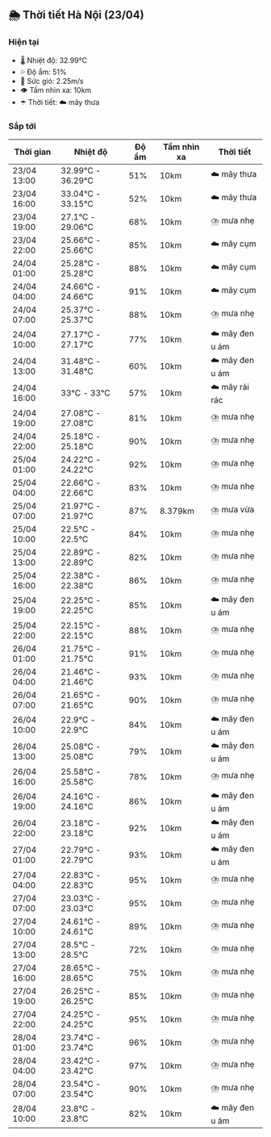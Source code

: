 ## 🌦️ Thời tiết Hà Nội (23/04)

### Hiện tại

- 🌡️ Nhiệt độ: 32.99℃
- 💦 Độ ẩm: 51%
- 💨 Sức gió: 2.25m/s
- 👁️ Tầm nhìn xa: 10km
- ☂️ Thời tiết: ☁️ mây thưa

### Sắp tới

| Thời gian | Nhiệt độ | Độ ẩm | Tầm nhìn xa | Thời tiết |
| --- | --- | --- | --- | --- |
| 23/04 13:00 | 32.99℃ - 36.29℃ | 51% | 10km | ☁️ mây thưa |
| 23/04 16:00 | 33.04℃ - 33.15℃ | 52% | 10km | ☁️ mây thưa |
| 23/04 19:00 | 27.1℃ - 29.06℃ | 68% | 10km | ⛈️ mưa nhẹ |
| 23/04 22:00 | 25.66℃ - 25.66℃ | 85% | 10km | ☁️ mây cụm |
| 24/04 01:00 | 25.28℃ - 25.28℃ | 88% | 10km | ☁️ mây cụm |
| 24/04 04:00 | 24.66℃ - 24.66℃ | 91% | 10km | ☁️ mây cụm |
| 24/04 07:00 | 25.37℃ - 25.37℃ | 88% | 10km | ⛈️ mưa nhẹ |
| 24/04 10:00 | 27.17℃ - 27.17℃ | 77% | 10km | ☁️ mây đen u ám |
| 24/04 13:00 | 31.48℃ - 31.48℃ | 60% | 10km | ☁️ mây đen u ám |
| 24/04 16:00 | 33℃ - 33℃ | 57% | 10km | ☁️ mây rải rác |
| 24/04 19:00 | 27.08℃ - 27.08℃ | 81% | 10km | ⛈️ mưa nhẹ |
| 24/04 22:00 | 25.18℃ - 25.18℃ | 90% | 10km | ⛈️ mưa nhẹ |
| 25/04 01:00 | 24.22℃ - 24.22℃ | 92% | 10km | ⛈️ mưa nhẹ |
| 25/04 04:00 | 22.66℃ - 22.66℃ | 83% | 10km | ⛈️ mưa nhẹ |
| 25/04 07:00 | 21.97℃ - 21.97℃ | 87% | 8.379km | ⛈️ mưa vừa |
| 25/04 10:00 | 22.5℃ - 22.5℃ | 84% | 10km | ⛈️ mưa nhẹ |
| 25/04 13:00 | 22.89℃ - 22.89℃ | 82% | 10km | ⛈️ mưa nhẹ |
| 25/04 16:00 | 22.38℃ - 22.38℃ | 86% | 10km | ⛈️ mưa nhẹ |
| 25/04 19:00 | 22.25℃ - 22.25℃ | 85% | 10km | ☁️ mây đen u ám |
| 25/04 22:00 | 22.15℃ - 22.15℃ | 88% | 10km | ⛈️ mưa nhẹ |
| 26/04 01:00 | 21.75℃ - 21.75℃ | 91% | 10km | ⛈️ mưa nhẹ |
| 26/04 04:00 | 21.46℃ - 21.46℃ | 93% | 10km | ⛈️ mưa nhẹ |
| 26/04 07:00 | 21.65℃ - 21.65℃ | 90% | 10km | ⛈️ mưa nhẹ |
| 26/04 10:00 | 22.9℃ - 22.9℃ | 84% | 10km | ☁️ mây đen u ám |
| 26/04 13:00 | 25.08℃ - 25.08℃ | 79% | 10km | ☁️ mây đen u ám |
| 26/04 16:00 | 25.58℃ - 25.58℃ | 78% | 10km | ⛈️ mưa nhẹ |
| 26/04 19:00 | 24.16℃ - 24.16℃ | 86% | 10km | ☁️ mây đen u ám |
| 26/04 22:00 | 23.18℃ - 23.18℃ | 92% | 10km | ☁️ mây đen u ám |
| 27/04 01:00 | 22.79℃ - 22.79℃ | 93% | 10km | ☁️ mây đen u ám |
| 27/04 04:00 | 22.83℃ - 22.83℃ | 95% | 10km | ⛈️ mưa nhẹ |
| 27/04 07:00 | 23.03℃ - 23.03℃ | 95% | 10km | ⛈️ mưa nhẹ |
| 27/04 10:00 | 24.61℃ - 24.61℃ | 89% | 10km | ⛈️ mưa nhẹ |
| 27/04 13:00 | 28.5℃ - 28.5℃ | 72% | 10km | ⛈️ mưa nhẹ |
| 27/04 16:00 | 28.65℃ - 28.65℃ | 75% | 10km | ⛈️ mưa nhẹ |
| 27/04 19:00 | 26.25℃ - 26.25℃ | 85% | 10km | ⛈️ mưa nhẹ |
| 27/04 22:00 | 24.25℃ - 24.25℃ | 95% | 10km | ⛈️ mưa nhẹ |
| 28/04 01:00 | 23.74℃ - 23.74℃ | 96% | 10km | ⛈️ mưa nhẹ |
| 28/04 04:00 | 23.42℃ - 23.42℃ | 97% | 10km | ⛈️ mưa nhẹ |
| 28/04 07:00 | 23.54℃ - 23.54℃ | 90% | 10km | ⛈️ mưa nhẹ |
| 28/04 10:00 | 23.8℃ - 23.8℃ | 82% | 10km | ☁️ mây đen u ám |
